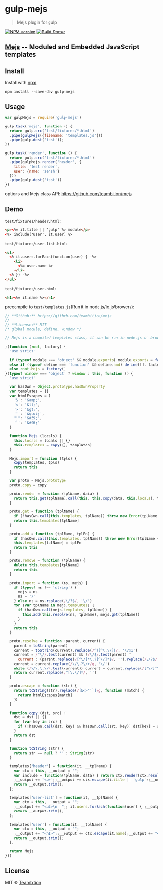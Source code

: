 gulp-mejs
====
> Mejs plugin for gulp

[![NPM version][npm-image]][npm-url]
[![Build Status][travis-image]][travis-url]

## [Mejs](https://github.com/teambition/mejs) -- Moduled and Embedded JavaScript templates

## Install

Install with [npm](https://npmjs.org/package/gulp-mejs)

```
npm install --save-dev gulp-mejs
```

## Usage

```js
var gulpMejs = require('gulp-mejs')

gulp.task('mejs', function () {
  return gulp.src('test/fixtures/*.html')
  .pipe(gulpMejs({filename: 'templates.js'}))
  .pipe(gulp.dest('test'));
})

gulp.task('render', function () {
  return gulp.src('test/fixtures/*.html')
  .pipe(gulpMejs.render('header', {
    title: 'test render',
    user: {name: 'zensh'}
  }))
  .pipe(gulp.dest('test'))
})
```

options and Mejs class API: https://github.com/teambition/mejs

## Demo

`test/fixtures/header.html`:
```html
<p><%= it.title || 'gulp' %> module</p>
<%- include('user', it.user) %>
```
`test/fixtures/user-list.html`:
```html
<ul>
  <% it.users.forEach(function(user) { -%>
    <li>
      <%= user.name %>
    </li>
  <% }) -%>
</ul>
```
`test/fixtures/user.html`:
```html
<h1><%= it.name %></h1>
```

precompile to `test/templates.js`(Run it in node.js/io.js/browers):
```js
// **Github:** https://github.com/teambition/mejs
//
// **License:** MIT
/* global module, define, window */

// Mejs is a compiled templates class, it can be run in node.js or browers

;(function (root, factory) {
  'use strict'

  if (typeof module === 'object' && module.exports) module.exports = factory()
  else if (typeof define === 'function' && define.amd) define([], factory)
  else root.Mejs = factory()
}(typeof window === 'object' ? window : this, function () {
  'use strict'

  var hasOwn = Object.prototype.hasOwnProperty
  var templates = {}
  var htmlEscapes = {
    '&': '&amp;',
    '<': '&lt;',
    '>': '&gt;',
    '"': '&quot;',
    "'": '&#39;',
    '`': '&#96;'
  }

  function Mejs (locals) {
    this.locals = locals || {}
    this.templates = copy({}, templates)
  }

  Mejs.import = function (tpls) {
    copy(templates, tpls)
    return this
  }

  var proto = Mejs.prototype
  proto.copy = copy

  proto.render = function (tplName, data) {
    return this.get(tplName).call(this, this.copy(data, this.locals), tplName)
  }

  proto.get = function (tplName) {
    if (!hasOwn.call(this.templates, tplName)) throw new Error(tplName + ' is not found')
    return this.templates[tplName]
  }

  proto.add = function (tplName, tplFn) {
    if (hasOwn.call(this.templates, tplName)) throw new Error(tplName + ' exist')
    this.templates[tplName] = tplFn
    return this
  }

  proto.remove = function (tplName) {
    delete this.templates[tplName]
    return this
  }

  proto.import = function (ns, mejs) {
    if (typeof ns !== 'string') {
      mejs = ns
      ns = '/'
    } else ns = ns.replace(/\/?$/, '\/')
    for (var tplName in mejs.templates) {
      if (hasOwn.call(mejs.templates, tplName)) {
        this.add(this.resolve(ns, tplName), mejs.get(tplName))
      }
    }
    return this
  }

  proto.resolve = function (parent, current) {
    parent = toString(parent)
    current = toString(current).replace(/^([^\.\/])/, '\/$1')
    current = /^\//.test(current) && !/\/$/.test(parent) ?
      current : (parent.replace(/[^\/]*\.?[^\/]*$/, '').replace(/\/?$/, '\/') + current)
    current = current.replace(/\/\.?\/+/g, '\/')
    while (/\/\.\.\//.test(current)) current = current.replace(/[^\/]*\/\.\.\//g, '')
    return current.replace(/^[\.\/]*/, '')
  }

  proto.escape = function (str) {
    return toString(str).replace(/[&<>"'`]/g, function (match) {
      return htmlEscapes[match]
    })
  }

  function copy (dst, src) {
    dst = dst || {}
    for (var key in src) {
      if (!hasOwn.call(dst, key) && hasOwn.call(src, key)) dst[key] = src[key]
    }
    return dst
  }

  function toString (str) {
    return str == null ? '' : String(str)
  }

  templates['header'] = function(it, __tplName) {
    var ctx = this, __output = "";
    var include = function(tplName, data) { return ctx.render(ctx.resolve(__tplName, tplName), ctx.copy(data, it)); }
    ;__output += "<p>";;__output += ctx.escape(it.title || 'gulp');__output += " module</p>\n";;__output = [__output, include('user', it.user)].join("");__output += "\n";
    return __output.trim();
  };

  templates['user-list'] = function(it, __tplName) {
    var ctx = this, __output = "";
    ;__output += "<ul>\n  ";; it.users.forEach(function(user) { ;__output += "    <li>\n      ";;__output += ctx.escape(user.name);__output += "\n    </li>\n  ";; }) ;__output += "</ul>\n";
    return __output.trim();
  };

  templates['user'] = function(it, __tplName) {
    var ctx = this, __output = "";
    ;__output += "<h1>";;__output += ctx.escape(it.name);__output += "</h1>\n";
    return __output.trim();
  };

  return Mejs
}))
```

## License

MIT © [Teambition](http://teambition.com)

[npm-url]: https://npmjs.org/package/gulp-mejs
[npm-image]: http://img.shields.io/npm/v/gulp-mejs.svg

[travis-url]: https://travis-ci.org/teambition/gulp-mejs
[travis-image]: http://img.shields.io/travis/teambition/gulp-mejs.svg
